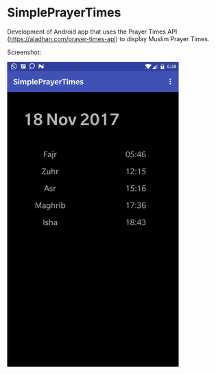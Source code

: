 # SimplePrayerTimes
Development of Android app that uses the Prayer Times API (https://aladhan.com/prayer-times-api) to display Muslim Prayer Times.

Screenshot:

<img src="https://raw.githubusercontent.com/mushfiq814/SimplePrayerTimes/master/Screenshots/Screen1.png" alt="Screenshot" width="400">
